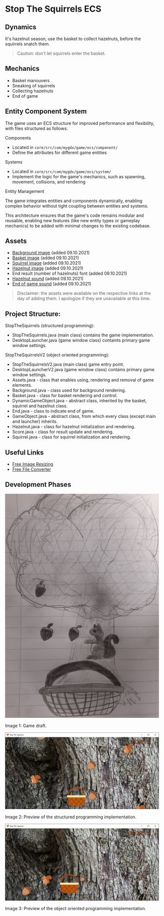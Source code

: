 # Stop The Squirrels ECS

## Dynamics

It's hazelnut season, use the basket to collect hazelnuts, before the squirrels snatch them.

>Caution: don't let squirrels enter the basket.

## Mechanics
- Basket manouvers
- Sneaking of squirrels
- Collecting hazelnuts
- End of game

## Entity Component System

The game uses an ECS structure for improved performance and flexibility, with files structured as follows:

Components
- Located in `core/src/com/mygdx/game/ecs/component/`
- Define the attributes for different game entities

Systems
- Located in `core/src/com/mygdx/game/ecs/system/`
- Implement the logic for the game's mechanics, such as spawning, movement, collisions, and rendering

Entity Management

The game integrates entities and components dynamically, enabling complex behavior without tight coupling between entities and systems.

This architecture ensures that the game's code remains modular and reusable, enabling new features (like new entity types or gameplay mechanics) to be added with minimal changes to the existing codebase.

## Assets
- [Background image](https://icons8.com/photos/photo/bark-of-an-old-tree--5a1e30588b6588000131a119) (added 09.10.2021)
- [Basket image](https://www.flaticon.com/premium-icon/picnic-basket_1135718?term=basket&page=1&position=2&page=1&position=2&related_id=1135718&origin=search) (added 09.10.2021)
- [Squirrel image](https://www.flaticon.com/free-icon/squirrel_1864534?term=squirrel&page=1&position=1&page=1&position=1&related_id=1864534&origin=search) (added 09.10.2021)
- [Hazelnut image](https://www.flaticon.com/free-icon/hazelnut_3439365?term=hazelnut&page=1&position=19&page=1&position=19&related_id=3439365&origin=tag) (added 09.10.2021)
- End result (number of hazelnuts) font (added 09.10.2021)
- [Hazelnut sound](https://freesound.org/s/344518/) (added 09.10.2021)
- [End of game sound](https://freesound.org/s/519986/) (added 09.10.2021)

>Disclaimer: the assets were available on the respective links at the day of adding them. I apologize if they are unavailable at this time.

## Project Structure:
StopTheSquirrels (structured programming):
- StopTheSquirrels.java (main class) contains the game implementation.
- DesktopLauncher.java (game window class) containts primary game window settings.

StopTheSquirrelsV2 (object oriented programming):
- StopTheSquirrelsV2.java (main class) game entry point.
- DesktopLauncherV2.java (game window class) contains primary game window settings.
- Assets.java - class that enables using, rendering and removal of game elements.
- Background.java - class used for background rendering.
- Basket.java - class for basket rendering and control.
- DynamicGameObject.java - abstract class, inherited by the basket, squirrel and hazelnut class.
- End.java - class to indicate end of game.
- GameObject.java - abstract class, from which every class (except main and launcher) inherits.
- Hazelnut.java - class for hazelnut initialization and rendering.
- Score.java - class for result update and rendering.
- Squirrel.java - class for squirrel initialization and rendering.

## Useful Links
- [Free Image Resizing](https://resizeimage.net/)
- [Free File Converter](https://www.freeconvert.com/)

## Development Phases
![screenshot](images/draft.png?raw=true "Game draft.")

Image 1: Game draft.

![previewSP](images/previewSP.PNG?raw=true "Preview of the structured programming implementation.")

Image 2: Preview of the structured programming implementation.

![previewOOP](images/previewOOP.PNG?raw=true "Preview of the object oriented programming implementation.")

Image 3: Preview of the object oriented programming implementation.
